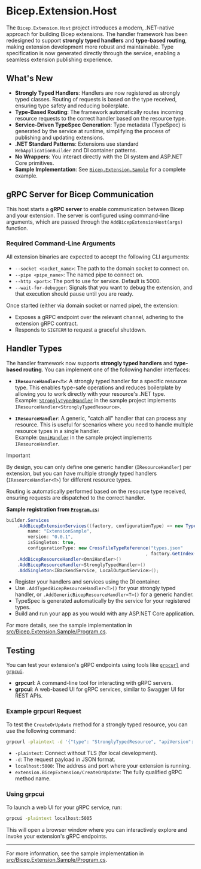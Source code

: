 # Bicep.Extension.Host

The `Bicep.Extension.Host` project introduces a modern, .NET-native approach for building Bicep extensions. The handler framework has been redesigned to support **strongly typed handlers** and **type-based routing**, making extension development more robust and maintainable. Type specification is now generated directly through the service, enabling a seamless extension publishing experience.

## What's New

- **Strongly Typed Handlers**: Handlers are now registered as strongly typed classes. Routing of requests is based on the type received, ensuring type safety and reducing boilerplate.
- **Type-Based Routing**: The framework automatically routes incoming resource requests to the correct handler based on the resource type.
- **Service-Driven TypeSpec Generation**: Type metadata (TypeSpec) is generated by the service at runtime, simplifying the process of publishing and updating extensions.
- **.NET Standard Patterns**: Extensions use standard `WebApplicationBuilder` and DI container patterns.
- **No Wrappers**: You interact directly with the DI system and ASP.NET Core primitives.
- **Sample Implementation**: See [`Bicep.Extension.Sample`](src/Bicep.Extension.Sample/Program.cs) for a complete example.

## gRPC Server for Bicep Communication

This host starts a **gRPC server** to enable communication between Bicep and your extension. The server is configured using command-line arguments, which are passed through the `AddBicepExtensionHost(args)` function.

### Required Command-Line Arguments

All extension binaries are expected to accept the following CLI arguments:

- `--socket <socket_name>`: The path to the domain socket to connect on.
- `--pipe <pipe_name>`: The named pipe to connect on.
- `--http <port>`: The port to use for service. Default is 5000.
- `--wait-for-debugger`: Signals that you want to debug the extension, and that execution should pause until you are ready.

Once started (either via domain socket or named pipe), the extension:

- Exposes a gRPC endpoint over the relevant channel, adhering to the extension gRPC contract.
- Responds to `SIGTERM` to request a graceful shutdown.

## Handler Types

The handler framework now supports **strongly typed handlers** and **type-based routing**. You can implement one of the following handler interfaces:

- **`IResourceHandler<T>`**: A strongly typed handler for a specific resource type. This enables type-safe operations and reduces boilerplate by allowing you to work directly with your resource's .NET type.  
  Example: [`StronglyTypedHandler`](src/Bicep.Extension.Sample/Handlers/StronglyTypedHandler.cs) in the sample project implements `IResourceHandler<StronglyTypedResource>`.

- **`IResourceHandler`**: A generic, "catch all" handler that can process any resource. This is useful for scenarios where you need to handle multiple resource types in a single handler.  
  Example: [`OmniHandler`](src/Bicep.Extension.Sample/Handlers/OmniHandler.cs) in the sample project implements `IResourceHandler`.

> [!IMPORTANT]
> By design, you can only define one generic handler (`IResourceHandler`) per extension, but you can have multiple strongly typed handlers (`IResourceHandler<T>`) for different resource types.

Routing is automatically performed based on the resource type received, ensuring requests are dispatched to the correct handler.

**Sample registration from [`Program.cs`](src/Bicep.Extension.Sample/Program.cs):**

```csharp
builder.Services
    .AddBicepExtensionServices((factory, configurationType) => new TypeSettings(
        name: "ExtensionSample",
        version: "0.0.1",
        isSingleton: true,
        configurationType: new CrossFileTypeReference("types.json"
                                                    , factory.GetIndex(configurationType))))
    .AddBicepResourceHandler<OmniHandler>()               
    .AddBicepResourceHandler<StronglyTypedHandler>()       
    .AddSingleton<IBackendService, LocalOutputService>();
```

- Register your handlers and services using the DI container.
- Use `.AddTypedBicepResourceHandler<T>()` for your strongly typed handler, or `.AddGenericBicepResourceHandler<T>()` for a generic handler.
- TypeSpec is generated automatically by the service for your registered types.
- Build and run your app as you would with any ASP.NET Core application.

For more details, see the sample implementation in [src/Bicep.Extension.Sample/Program.cs](src/Bicep.Extension.Sample/Program.cs).

## Testing

You can test your extension's gRPC endpoints using tools like [`grpcurl`](https://github.com/fullstorydev/grpcurl) and [`grpcui`](https://github.com/fullstorydev/grpcui).

- **grpcurl**: A command-line tool for interacting with gRPC servers.
- **grpcui**: A web-based UI for gRPC services, similar to Swagger UI for REST APIs.

### Example grpcurl Request

To test the `CreateOrUpdate` method for a strongly typed resource, you can use the following command:

```sh
grpcurl -plaintext -d '{"type": "StronglyTypedResource", "apiVersion": "0.0.1", "properties": "{\"name\":\"sample\",\"actionType\":\"fetch\"}"}' localhost:5000 extension.BicepExtension/CreateOrUpdate
```

- `-plaintext`: Connect without TLS (for local development).
- `-d`: The request payload in JSON format.
- `localhost:5000`: The address and port where your extension is running.
- `extension.BicepExtension/CreateOrUpdate`: The fully qualified gRPC method name.

### Using grpcui

To launch a web UI for your gRPC service, run:

```sh
grpcui -plaintext localhost:5005
```

This will open a browser window where you can interactively explore and invoke your extension's gRPC endpoints.

---
For more information, see the sample implementation in [src/Bicep.Extension.Sample/Program.cs](src/Bicep.Extension.Sample/Program.cs).